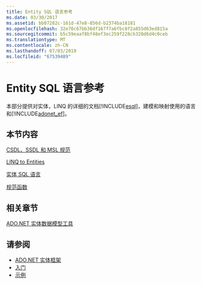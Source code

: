```yaml
---
title: Entity SQL 语言参考
ms.date: 03/30/2017
ms.assetid: bb07282c-161d-47e8-856d-b2374ba18181
ms.openlocfilehash: 32e70c67bb36df167f7a6fbc8f2a855d63ed815a
ms.sourcegitcommit: b5c59eaaf8bf48ef3ec259f228cb328d6d4c0ceb
ms.translationtype: MT
ms.contentlocale: zh-CN
ms.lasthandoff: 07/03/2019
ms.locfileid: "67539489"
---
```

# <a name="entity-sql-language-reference"></a>Entity SQL 语言参考
本部分提供对实体，LINQ 的详细的文档[!INCLUDE[esql](../../../../../../includes/esql-md.md)]，建模和映射使用的语言和[!INCLUDE[adonet_ef](../../../../../../includes/adonet-ef-md.md)]。  
  
## <a name="in-this-section"></a>本节内容  
 [CSDL、SSDL 和 MSL 规范](../../../../../../docs/framework/data/adonet/ef/language-reference/csdl-ssdl-and-msl-specifications.md)  
  
 [LINQ to Entities](../../../../../../docs/framework/data/adonet/ef/language-reference/linq-to-entities.md)  
  
 [实体 SQL 语言](../../../../../../docs/framework/data/adonet/ef/language-reference/entity-sql-language.md)  
  
 [规范函数](../../../../../../docs/framework/data/adonet/ef/language-reference/index.md)  
  
## <a name="related-sections"></a>相关章节  
 [ADO.NET 实体数据模型工具](https://docs.microsoft.com/previous-versions/dotnet/netframework-4.0/bb399249(v=vs.100))  
  
## <a name="see-also"></a>请参阅

- [ADO.NET 实体框架](../../../../../../docs/framework/data/adonet/ef/index.md)
- [入门](../../../../../../docs/framework/data/adonet/ef/getting-started.md)
- [示例](https://docs.microsoft.com/previous-versions/dotnet/netframework-4.0/bb738547(v=vs.100))
